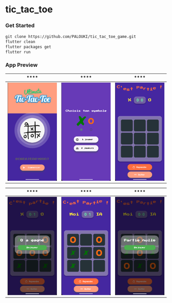 # tic_tac_toe

### Get Started

```shell
git clone https://github.com/PALOUKI/tic_tac_toe_game.git
flutter clean
flutter packages get
flutter run
```

### App Preview

|              ****             |             ****          |             ****           |
| :----------------------------------: | :----------------------------------: | :----------------------------------: |
| <img src="https://github.com/PALOUKI/tic_tac_toe_game/blob/main/screenshots/un.png" width="350"> |  <img src="https://github.com/PALOUKI/tic_tac_toe_game/blob/main/screenshots/deux.png" width="350"> |  <img src="https://github.com/PALOUKI/tic_tac_toe_game/blob/main/screenshots/trois.png" width="350"> |

|              ****             |             ****          |             ****           |
| :----------------------------------: | :----------------------------------: | :----------------------------------: |
| <img src="https://github.com/PALOUKI/tic_tac_toe_game/blob/main/screenshots/quatre.png" width="350"> |  <img src="https://github.com/PALOUKI/tic_tac_toe_game/blob/main/screenshots/cinq.png" width="350"> |  <img src="https://github.com/PALOUKI/tic_tac_toe_game/blob/main/screenshots/six.png" width="350"> |




